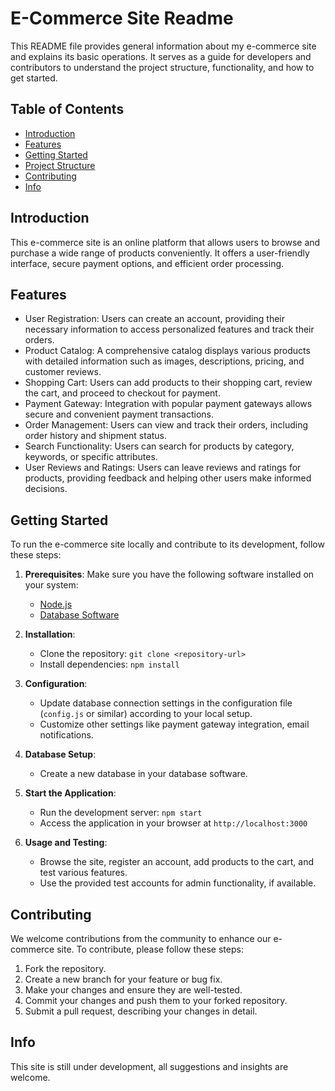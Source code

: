 # E-Commerce Site Readme

This README file provides general information about my e-commerce site and explains its basic operations. It serves as a guide for developers and contributors to understand the project structure, functionality, and how to get started.

## Table of Contents
- [Introduction](#introduction)
- [Features](#features)
- [Getting Started](#getting-started)
- [Project Structure](#project-structure)
- [Contributing](#contributing)
- [Info](#info)

## Introduction
This e-commerce site is an online platform that allows users to browse and purchase a wide range of products conveniently. It offers a user-friendly interface, secure payment options, and efficient order processing.

## Features
- User Registration: Users can create an account, providing their necessary information to access personalized features and track their orders.
- Product Catalog: A comprehensive catalog displays various products with detailed information such as images, descriptions, pricing, and customer reviews.
- Shopping Cart: Users can add products to their shopping cart, review the cart, and proceed to checkout for payment.
- Payment Gateway: Integration with popular payment gateways allows secure and convenient payment transactions.
- Order Management: Users can view and track their orders, including order history and shipment status.
- Search Functionality: Users can search for products by category, keywords, or specific attributes.
- User Reviews and Ratings: Users can leave reviews and ratings for products, providing feedback and helping other users make informed decisions.

## Getting Started
To run the e-commerce site locally and contribute to its development, follow these steps:

1. **Prerequisites**: Make sure you have the following software installed on your system:
   - [Node.js](https://nodejs.org)
   - [Database Software](MongoDB)

2. **Installation**:
   - Clone the repository: `git clone <repository-url>`
   - Install dependencies: `npm install`

3. **Configuration**:
   - Update database connection settings in the configuration file (`config.js` or similar) according to your local setup.
   - Customize other settings like payment gateway integration, email notifications.

4. **Database Setup**:
   - Create a new database in your database software.

5. **Start the Application**:
   - Run the development server: `npm start`
   - Access the application in your browser at `http://localhost:3000`

6. **Usage and Testing**:
   - Browse the site, register an account, add products to the cart, and test various features.
   - Use the provided test accounts for admin functionality, if available.


## Contributing
We welcome contributions from the community to enhance our e-commerce site. To contribute, please follow these steps:
1. Fork the repository.
2. Create a new branch for your feature or bug fix.
3. Make your changes and ensure they are well-tested.
4. Commit your changes and push them to your forked repository.
5. Submit a pull request, describing your changes in detail.

## Info
This site is still under development, all suggestions and insights are welcome.
